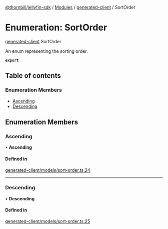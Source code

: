 [@thornbill/jellyfin-sdk](../README.md) / [Modules](../modules.md) / [generated-client](../modules/generated_client.md) / SortOrder

# Enumeration: SortOrder

[generated-client](../modules/generated_client.md).SortOrder

An enum representing the sorting order.

**`export`**

## Table of contents

### Enumeration Members

- [Ascending](generated_client.SortOrder.md#ascending)
- [Descending](generated_client.SortOrder.md#descending)

## Enumeration Members

### Ascending

• **Ascending**

#### Defined in

[generated-client/models/sort-order.ts:24](https://github.com/jellyfin/jellyfin-sdk-typescript/blob/7402732/src/generated-client/models/sort-order.ts#L24)

___

### Descending

• **Descending**

#### Defined in

[generated-client/models/sort-order.ts:25](https://github.com/jellyfin/jellyfin-sdk-typescript/blob/7402732/src/generated-client/models/sort-order.ts#L25)
